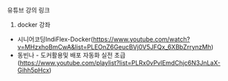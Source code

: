 유튜브 강의 링크

1. docker 강좌 
  *  시니어코딩IndiFlex-Docker(https://www.youtube.com/watch?v=MHzxhoBmCwA&list=PLEOnZ6GeucBVj0V5JFQx_6XBbZrrynzMh)
  * 동빈나 - 도커활용및 배포 자동화 실전 초급(https://www.youtube.com/playlist?list=PLRx0vPvlEmdChjc6N3JnLaX-Gihh5pHcx)
